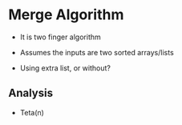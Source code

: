 # Merge Algorithm

- It is two finger algorithm
- Assumes the inputs are two sorted arrays/lists


- Using extra list, or without?

## Analysis

- Teta(n)
